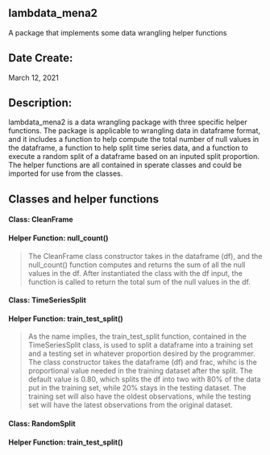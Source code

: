 ## lambdata_mena2
A package that implements some data wrangling helper functions

## Date Create:
March 12, 2021

## Description:
lambdata_mena2 is a data wrangling package with three specific helper functions. The package is applicable to wrangling data in dataframe format, and it includes a function to help compute the total number of null values in the dataframe, a function to help split time series data, and a function to execute a random split of a dataframe based on an inputed split proportion. The helper functions are all contained in sperate classes and could be imported for use from the classes.

## Classes and helper functions
#### Class: CleanFrame
#### Helper Function: null_count()
> The CleanFrame class constructor takes in the dataframe (df), and the null_count() function computes and returns the sum of all the null values in the df. After instantiated the class with the df input, the function is called to return the total sum of the null values in the df.

#### Class: TimeSeriesSplit
#### Helper Function: train_test_split()
> As the name implies, the train_test_split function, contained in the TimeSeriesSplit class, is used to split a dataframe into a training set and a testing set in whatever proportion desired by the programmer. The class constructor takes the dataframe (df) and frac, whihc is the proportional value needed in the training dataset after the split. The default value is 0.80, which splits the df into two with 80% of the data put in the training set, while 20% stays in the testing dataset. The training set will also have the oldest observations, while the testing set will have the latest observations from the original dataset.

#### Class: RandomSplit
#### Helper Function: train_test_split()
